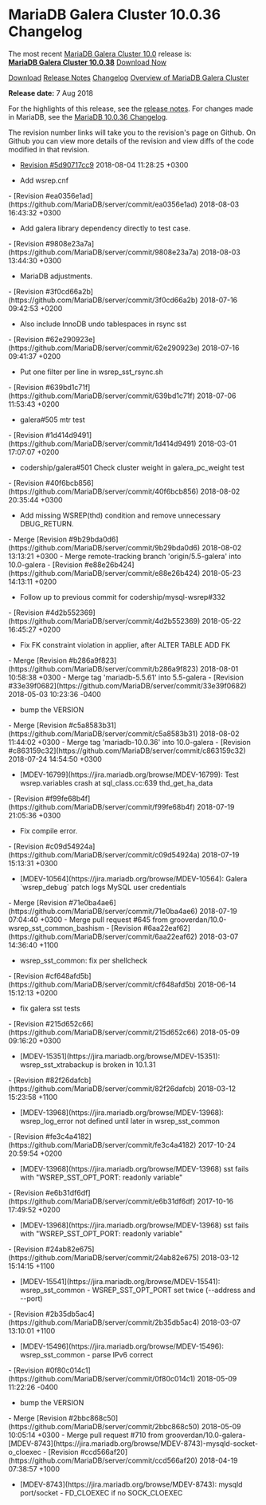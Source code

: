 # MariaDB Galera Cluster 10.0.36 Changelog

The most recent [MariaDB Galera Cluster 10.0](/kb/en/galera/) release is:<br>
<span class="cstm-style lead"><strong>[MariaDB Galera Cluster 10.0.38](/replication/galera-cluster/mariadb-galera-cluster-releases/mariadb-galera-100-release-notes/mariadb-galera-cluster-10038-release-notes)</strong> [Download<span>&nbsp;</span>Now](https://downloads.mariadb.org/mariadb-galera/10.0)</span>

[Download](http://downloads.mariadb.org/mariadb-galera/10.0.36)
[Release Notes](/replication/galera-cluster/mariadb-galera-cluster-releases/mariadb-galera-100-release-notes/mariadb-galera-cluster-10036-release-notes)
[Changelog](/replication/galera-cluster/mariadb-galera-cluster-releases/mariadb-galera-100-changelogs/mariadb-galera-cluster-10036-changelog)
[Overview of MariaDB Galera Cluster](/replication/galera-cluster/what-is-mariadb-galera-cluster)

<strong>Release date:</strong>  7 Aug 2018

For the highlights of this release, see the
[release notes](/replication/galera-cluster/mariadb-galera-cluster-releases/mariadb-galera-100-release-notes/mariadb-galera-cluster-10036-release-notes).
For changes made in MariaDB, see the [MariaDB 10.0.36 Changelog](/kb/en/mariadb-10036-changelog/).

The revision number links will take you to the revision's page on Github. On
Github you can view more details of the revision and view diffs of the code
modified in that revision.

- [Revision #5d90717cc9](https://github.com/MariaDB/server/commit/5d90717cc9)
<span class="cstm-style datetime">2018-08-04 11:28:25 +0300</span>
<ul start="1"><li>Add wsrep.cnf
</li></ul>
- [Revision #ea0356e1ad](https://github.com/MariaDB/server/commit/ea0356e1ad)
<span class="cstm-style datetime">2018-08-03 16:43:32 +0300</span>
<ul start="1"><li>Add galera library dependency directly to test case.
</li></ul>
- [Revision #9808e23a7a](https://github.com/MariaDB/server/commit/9808e23a7a)
<span class="cstm-style datetime">2018-08-03 13:44:30 +0300</span>
<ul start="1"><li>MariaDB adjustments.
</li></ul>
- [Revision #3f0cd66a2b](https://github.com/MariaDB/server/commit/3f0cd66a2b)
<span class="cstm-style datetime">2018-07-16 09:42:53 +0200</span>
<ul start="1"><li>Also include InnoDB undo tablespaces in rsync sst
</li></ul>
- [Revision #62e290923e](https://github.com/MariaDB/server/commit/62e290923e)
<span class="cstm-style datetime">2018-07-16 09:41:37 +0200</span>
<ul start="1"><li>Put one filter per line in wsrep_sst_rsync.sh
</li></ul>
- [Revision #639bd1c71f](https://github.com/MariaDB/server/commit/639bd1c71f)
<span class="cstm-style datetime">2018-07-06 11:53:43 +0200</span>
<ul start="1"><li>galera#505 mtr test
</li></ul>
- [Revision #1d414d9491](https://github.com/MariaDB/server/commit/1d414d9491)
<span class="cstm-style datetime">2018-03-01 17:07:07 +0200</span>
<ul start="1"><li>codership/galera#501 Check cluster weight in galera_pc_weight test
</li></ul>
- [Revision #40f6bcb856](https://github.com/MariaDB/server/commit/40f6bcb856)
<span class="cstm-style datetime">2018-08-02 20:35:44 +0300</span>
<ul start="1"><li>Add missing WSREP(thd) condition and remove unnecessary DBUG_RETURN.
</li></ul>
- <span class="cstm-style merge">Merge [Revision #9b29bda0d6](https://github.com/MariaDB/server/commit/9b29bda0d6) 2018-08-02 13:13:21 +0300 - Merge remote-tracking branch 'origin/5.5-galera' into 10.0-galera</span>
- [Revision #e88e26b424](https://github.com/MariaDB/server/commit/e88e26b424)
<span class="cstm-style datetime">2018-05-23 14:13:11 +0200</span>
<ul start="1"><li>Follow up to previous commit for codership/mysql-wsrep#332
</li></ul>
- [Revision #4d2b552369](https://github.com/MariaDB/server/commit/4d2b552369)
<span class="cstm-style datetime">2018-05-22 16:45:27 +0200</span>
<ul start="1"><li>Fix FK constraint violation in applier, after ALTER TABLE ADD FK
</li></ul>
- <span class="cstm-style merge">Merge [Revision #b286a9f823](https://github.com/MariaDB/server/commit/b286a9f823) 2018-08-01 10:58:38 +0300 - Merge tag 'mariadb-5.5.61' into 5.5-galera</span>
- [Revision #33e39f0682](https://github.com/MariaDB/server/commit/33e39f0682)
<span class="cstm-style datetime">2018-05-03 10:23:36 -0400</span>
<ul start="1"><li>bump the VERSION
</li></ul>
- <span class="cstm-style merge">Merge [Revision #c5a8583b31](https://github.com/MariaDB/server/commit/c5a8583b31) 2018-08-02 11:44:02 +0300 - Merge tag 'mariadb-10.0.36' into 10.0-galera</span>
- [Revision #c863159c32](https://github.com/MariaDB/server/commit/c863159c32)
<span class="cstm-style datetime">2018-07-24 14:54:50 +0300</span>
<ul start="1"><li>[MDEV-16799](https://jira.mariadb.org/browse/MDEV-16799): Test wsrep.variables crash at sql_class.cc:639 thd_get_ha_data
</li></ul>
- [Revision #f99fe68b4f](https://github.com/MariaDB/server/commit/f99fe68b4f)
<span class="cstm-style datetime">2018-07-19 21:05:36 +0300</span>
<ul start="1"><li>Fix compile error.
</li></ul>
- [Revision #c09d54924a](https://github.com/MariaDB/server/commit/c09d54924a)
<span class="cstm-style datetime">2018-07-19 15:13:31 +0300</span>
<ul start="1"><li>[MDEV-10564](https://jira.mariadb.org/browse/MDEV-10564): Galera `wsrep_debug` patch logs MySQL user credentials
</li></ul>
- <span class="cstm-style merge">Merge [Revision #71e0ba4ae6](https://github.com/MariaDB/server/commit/71e0ba4ae6) 2018-07-19 07:04:40 +0300 - Merge pull request #645 from grooverdan/10.0-wsrep_sst_common_bashism</span>
- [Revision #6aa22eaf62](https://github.com/MariaDB/server/commit/6aa22eaf62)
<span class="cstm-style datetime">2018-03-07 14:36:40 +1100</span>
<ul start="1"><li>wsrep_sst_common: fix per shellcheck
</li></ul>
- [Revision #cf648afd5b](https://github.com/MariaDB/server/commit/cf648afd5b)
<span class="cstm-style datetime">2018-06-14 15:12:13 +0200</span>
<ul start="1"><li>fix galera sst tests
</li></ul>
- [Revision #215d652c66](https://github.com/MariaDB/server/commit/215d652c66)
<span class="cstm-style datetime">2018-05-09 09:16:20 +0300</span>
<ul start="1"><li>[MDEV-15351](https://jira.mariadb.org/browse/MDEV-15351): wsrep_sst_xtrabackup is broken in 10.1.31
</li></ul>
- [Revision #82f26dafcb](https://github.com/MariaDB/server/commit/82f26dafcb)
<span class="cstm-style datetime">2018-03-12 15:23:58 +1100</span>
<ul start="1"><li>[MDEV-13968](https://jira.mariadb.org/browse/MDEV-13968): wsrep_log_error not defined until later in wsrep_sst_common
</li></ul>
- [Revision #fe3c4a4182](https://github.com/MariaDB/server/commit/fe3c4a4182)
<span class="cstm-style datetime">2017-10-24 20:59:54 +0200</span>
<ul start="1"><li>[MDEV-13968](https://jira.mariadb.org/browse/MDEV-13968) sst fails with "WSREP_SST_OPT_PORT: readonly variable"
</li></ul>
- [Revision #e6b31df6df](https://github.com/MariaDB/server/commit/e6b31df6df)
<span class="cstm-style datetime">2017-10-16 17:49:52 +0200</span>
<ul start="1"><li>[MDEV-13968](https://jira.mariadb.org/browse/MDEV-13968) sst fails with "WSREP_SST_OPT_PORT: readonly variable"
</li></ul>
- [Revision #24ab82e675](https://github.com/MariaDB/server/commit/24ab82e675)
<span class="cstm-style datetime">2018-03-12 15:14:15 +1100</span>
<ul start="1"><li>[MDEV-15541](https://jira.mariadb.org/browse/MDEV-15541): wsrep_sst_common - WSREP_SST_OPT_PORT set twice (--address and --port)
</li></ul>
- [Revision #2b35db5ac4](https://github.com/MariaDB/server/commit/2b35db5ac4)
<span class="cstm-style datetime">2018-03-07 13:10:01 +1100</span>
<ul start="1"><li>[MDEV-15496](https://jira.mariadb.org/browse/MDEV-15496): wsrep_sst_common - parse IPv6 correct
</li></ul>
- [Revision #0f80c014c1](https://github.com/MariaDB/server/commit/0f80c014c1)
<span class="cstm-style datetime">2018-05-09 11:22:26 -0400</span>
<ul start="1"><li>bump the VERSION
</li></ul>
- <span class="cstm-style merge">Merge [Revision #2bbc868c50](https://github.com/MariaDB/server/commit/2bbc868c50) 2018-05-09 10:05:14 +0300 - Merge pull request #710 from grooverdan/10.0-galera-[MDEV-8743](https://jira.mariadb.org/browse/MDEV-8743)-mysqld-socket-o_cloexec</span>
- [Revision #ccd566af20](https://github.com/MariaDB/server/commit/ccd566af20)
<span class="cstm-style datetime">2018-04-19 07:38:57 +1000</span>
<ul start="1"><li>[MDEV-8743](https://jira.mariadb.org/browse/MDEV-8743): mysqld port/socket - FD_CLOEXEC if no SOCK_CLOEXEC</li></ul>